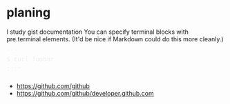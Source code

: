 # planing
I study gist documentation
You can specify terminal blocks with  pre.terminal  elements. (It'd be nice if Markdown could do this more cleanly.)

<pre class="terminal">
```
$ curl foobar
....
```
</pre>

<style>
pre.terminal{color:#eeeeee;}
</style>

 *  https://github.com/github
 *  https://github.com/github/developer.github.com

